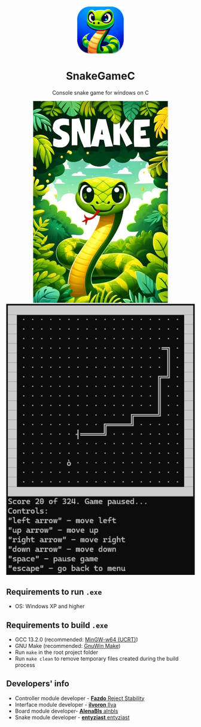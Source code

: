 <p align="center">
 <picture>
   <source srcset="snake_logo.png" width="128px" alt="Snake Game Logo" />
   <img src="snake_logo.png" width="128px" alt="Snake Game Logo" />
 </picture>
</p>
<h1 align="center">SnakeGameC</h1>

<p align="center">Console snake game for windows on C</p>

<p align="center">
  <picture>
    <source srcset="snake_cover.png" height="539px"/>
    <img src="snake_cover.png" height="539px">
  </picture>
  <picture>
     <source srcset="snake_screenshot.png" height="539px"/>
     <img src="snake_screenshot.png" width="539px">
  </picture>
</p>

## Requirements to run `.exe`
 - OS: Windows XP and higher
## Requirements to build `.exe`
 - GCC 13.2.0 (recommended: [MinGW-w64 (UCRT)](https://winlibs.com/))
 - GNU Make (recommended: [GnuWin Make](https://gnuwin32.sourceforge.net/packages/make.htm))
 - Run `make` in the root project folder
 - Run `make clean` to remove temporary files created during the build process
## Developers' info
- Controller module developer - [**Fazdo**  Reject Stability](https://github.com/Fazdo)
- Interface module developer - [**ilvoron**  Ilya](https://github.com/ilvoron)
- Board module developer- [**AlenaBls**  alnbls](https://github.com/AlenaBls)
- Snake module developer - [**entyziast**  entyziast](https://github.com/entyziast)
